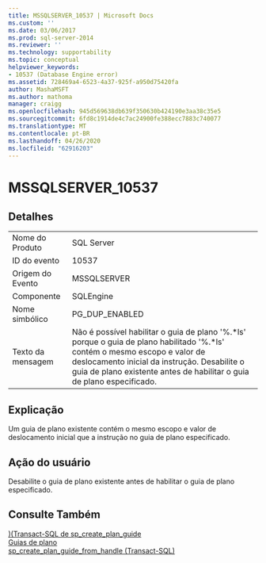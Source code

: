 ```yaml
---
title: MSSQLSERVER_10537 | Microsoft Docs
ms.custom: ''
ms.date: 03/06/2017
ms.prod: sql-server-2014
ms.reviewer: ''
ms.technology: supportability
ms.topic: conceptual
helpviewer_keywords:
- 10537 (Database Engine error)
ms.assetid: 728469a4-6523-4a37-925f-a950d75420fa
author: MashaMSFT
ms.author: mathoma
manager: craigg
ms.openlocfilehash: 945d569638db639f350630b424190e3aa38c35e5
ms.sourcegitcommit: 6fd8c1914de4c7ac24900fe388ecc7883c740077
ms.translationtype: MT
ms.contentlocale: pt-BR
ms.lasthandoff: 04/26/2020
ms.locfileid: "62916203"
---
```

# <a name="mssqlserver_10537"></a>MSSQLSERVER_10537
    
## <a name="details"></a>Detalhes  
  
|||  
|-|-|  
|Nome do Produto|SQL Server|  
|ID do evento|10537|  
|Origem do Evento|MSSQLSERVER|  
|Componente|SQLEngine|  
|Nome simbólico|PG_DUP_ENABLED|  
|Texto da mensagem|Não é possível habilitar o guia de plano '%.*ls' porque o guia de plano habilitado '%.\*ls' contém o mesmo escopo e valor de deslocamento inicial da instrução. Desabilite o guia de plano existente antes de habilitar o guia de plano especificado.|  
  
## <a name="explanation"></a>Explicação  
 Um guia de plano existente contém o mesmo escopo e valor de deslocamento inicial que a instrução no guia de plano especificado.  
  
## <a name="user-action"></a>Ação do usuário  
 Desabilite o guia de plano existente antes de habilitar o guia de plano especificado.  
  
## <a name="see-also"></a>Consulte Também  
 [&#41;&#40;Transact-SQL de sp_create_plan_guide](/sql/relational-databases/system-stored-procedures/sp-create-plan-guide-transact-sql)   
 [Guias de plano](../performance/plan-guides.md)   
 [sp_create_plan_guide_from_handle &#40;Transact-SQL&#41;](/sql/relational-databases/system-stored-procedures/sp-create-plan-guide-from-handle-transact-sql)  
  
  
